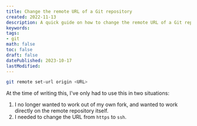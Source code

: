 ```yaml
---
title: Change the remote URL of a Git repository
created: 2022-11-13
description: A quick guide on how to change the remote URL of a Git repository.
keywords:
tags:
- git
math: false
toc: false
draft: false
datePublished: 2023-10-17
lastModified:
---
```


```bash
git remote set-url origin <URL>
```
At the time of writing this, I've only had to use this in two situations:

1. I no longer wanted to work out of my own fork, and wanted to work directly on the remote repository itself. 
2. I needed to change the URL from `https` to `ssh`.
